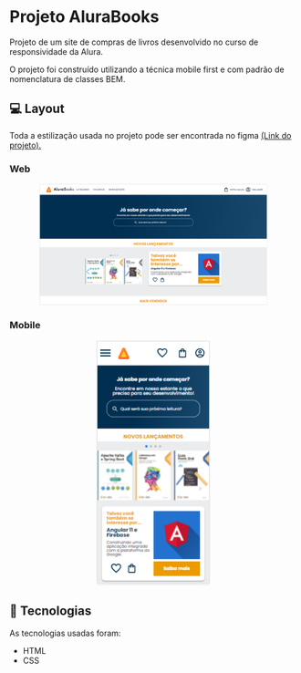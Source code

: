 # Projeto AluraBooks

<p>Projeto de um site de compras de livros desenvolvido no curso de responsividade da Alura. </p>
<p>O projeto foi construído utilizando a técnica mobile first e com padrão de nomenclatura de classes BEM.</p> 

## 💻 Layout  

Toda a estilização usada no projeto pode ser encontrada no figma
[(Link do projeto).](https://www.figma.com/file/KlYQWcCOIeaqFavgblqC83/AluraBooks-(Copy)?node-id=37%3A94)

### Web

<p align="center">
  <img alt="Projeto AluraBooks" title="AluraBooks" src="img/tela_desktop.PNG" width="400px">
</p>

### Mobile

<p align="center">
  <img alt="Projeto AluraBooks" title="AluraBooks" src="img/tela_mobile.PNG" width="200px">
</p>

 ## 🔧 Tecnologias 

As tecnologias usadas foram: 
* HTML
* CSS
